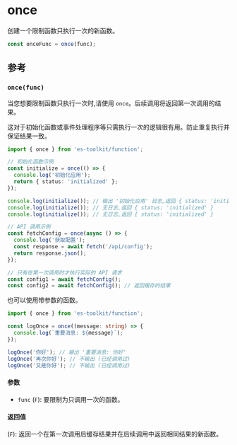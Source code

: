 # once

创建一个限制函数只执行一次的新函数。

```typescript
const onceFunc = once(func);
```

## 参考

### `once(func)`

当您想要限制函数只执行一次时,请使用 `once`。后续调用将返回第一次调用的结果。

这对于初始化函数或事件处理程序等只需执行一次的逻辑很有用。防止重复执行并保证结果一致。

```typescript
import { once } from 'es-toolkit/function';

// 初始化函数示例
const initialize = once(() => {
  console.log('初始化应用');
  return { status: 'initialized' };
});

console.log(initialize()); // 输出 '初始化应用' 日志,返回 { status: 'initialized' }
console.log(initialize()); // 无日志,返回 { status: 'initialized' }
console.log(initialize()); // 无日志,返回 { status: 'initialized' }

// API 调用示例
const fetchConfig = once(async () => {
  console.log('获取配置');
  const response = await fetch('/api/config');
  return response.json();
});

// 只有在第一次调用时才执行实际的 API 请求
const config1 = await fetchConfig();
const config2 = await fetchConfig(); // 返回缓存的结果
```

也可以使用带参数的函数。

```typescript
import { once } from 'es-toolkit/function';

const logOnce = once((message: string) => {
  console.log(`重要消息: ${message}`);
});

logOnce('你好'); // 输出 '重要消息: 你好'
logOnce('再次你好'); // 不输出 (已经调用过)
logOnce('又是你好'); // 不输出 (已经调用过)
```

#### 参数

- `func` (`F`): 要限制为只调用一次的函数。

#### 返回值

(`F`): 返回一个在第一次调用后缓存结果并在后续调用中返回相同结果的新函数。
